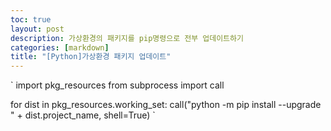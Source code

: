 ```yaml
---
toc: true
layout: post
description: 가상환경의 패키지를 pip명령으로 전부 업데이트하기
categories: [markdown]
title: "[Python]가상환경 패키지 업데이트"
---
```


`
import pkg_resources
from subprocess import call

for dist in pkg_resources.working_set:
    call("python -m pip install --upgrade " + dist.project_name, shell=True)
`
